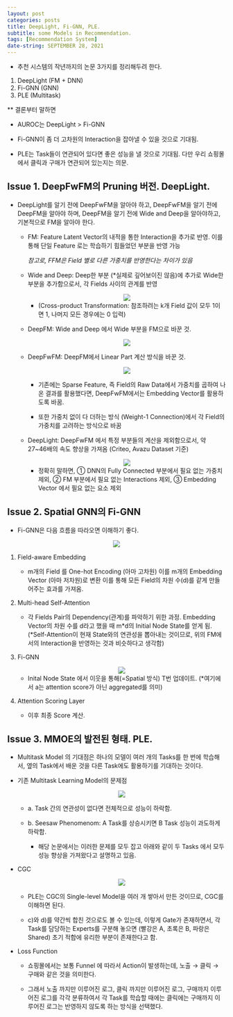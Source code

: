```yaml
---
layout: post
categories: posts
title: DeepLight, Fi-GNN, PLE.
subtitle: some Models in Recommendation.
tags: [Recommendation System]
date-string: SEPTEMBER 28, 2021
---
```


* 추천 시스템의 작년까지의 논문 3가지를 정리해두려 한다.
1. DeepLight (FM + DNN)
2. Fi-GNN (GNN)
3. PLE (Multitask)

** 결론부터 말하면

* AUROC는 DeepLight > Fi-GNN

* Fi-GNN이 좀 더 고차원의 Interaction을 잡아낼 수 있을 것으로 기대됨.

* PLE는 Task들이 연관되어 있다면 좋은 성능을 낼 것으로 기대됨.
  다만 우리 쇼핑몰에서 클릭과 구매가 연관되어 있는지는 의문.

## Issue 1. DeepFwFM의 Pruning 버전. DeepLight.

* DeepLight를 알기 전에 DeepFwFM을 알아야 하고, DeepFwFM을 알기 전에 DeepFM을 알아야 하며, DeepFM을 알기 전에 Wide and Deep을 알아야하고, 기본적으로 FM을 알아야 한다.
  
  * FM: Feature Latent Vector의 내적을 통한 Interaction을 추가로 반영. 이를 통해 단일 Feature 로는 학습하기 힘들었던 부분을 반영 가능
    
    *참고로, FFM은 Field 별로 다른 가중치를 반영한다는 차이가 있음*
  
  * Wide and Deep: Deep한 부분 (*실제로 깊어보이진 않음)에 추가로 Wide한 부분을 추가함으로서, 각 Fields 사이의 관계를 반영
    
    <center>
        <div class="photoset-grid-custom" data-layout="213">
            <img src="/images/2021-09-28-some-Models-in-Recommendation/wideanddeep.png">
        </div>
    </center>
    
    * (Cross-product Transformation: 참조하려는 k개 Field 값이 모두 1이면 1, 나머지 모든 경우에는 0 입력)
  
  * DeepFM: Wide and Deep 에서 Wide 부분을 FM으로 바꾼 것.
    
    <center>
        <div class="photoset-grid-custom" data-layout="213">
            <img src="/images/2021-09-28-some-Models-in-Recommendation/deepfm.png">
        </div>
    </center>
  
  * DeepFwFM: DeepFM에서 Linear Part 계산 방식을 바꾼 것.
    
    <center>
        <div class="photoset-grid-custom" data-layout="213">
            <img src="/images/2021-09-28-some-Models-in-Recommendation/deepfwfm.png">
        </div>
    </center>
    
    * 기존에는 Sparse Feature, 즉 Field의 Raw Data에서 가중치를 곱하여 나온 결과를 활용했다면, DeepFwFM에서는 Embedding Vector를 활용하도록 바꿈.
    
    * 또한 가중치 없이 다 더하는 방식 (Weight-1 Connection)에서 각 Field의 가중치를 고려하는 방식으로 바꿈
  
  * DeepLight: DeepFwFM 에서 특정 부분들의 계산을 제외함으로서, 약 27~46배의 속도 향상을 가져옴 (Criteo, Avazu Dataset 기준)
    
    <center>
        <div class="photoset-grid-custom" data-layout="213">
            <img src="/images/2021-09-28-some-Models-in-Recommendation/deeplight.png">
        </div>
    </center>
    
    * 정확히 말하면, ① DNN의 Fully Connected 부분에서 필요 없는 가중치 제외, ② FM 부분에서 필요 없는 Interactions 제외, ③ Embedding Vector 에서 필요 없는 요소 제외

## Issue 2. Spatial GNN의 Fi-GNN

* Fi-GNN은 다음 흐름을 따라오면 이해하기 좋다.

<center>
    <div class="photoset-grid-custom" data-layout="213">
        <img src="/images/2021-09-28-some-Models-in-Recommendation/fignn.png">
    </div>
</center>

1. Field-aware Embedding
   
   * m개의 Field 를 One-hot Encoding (아마 고차원) 이를 m개의 Embedding Vector (아마 저차원)로 변환
     이를 통해 모든 Field의 차원 수(d)를 같게 만들어주는 효과를 가져옴.

2. Multi-head Self-Attention
   
   * 각 Fields Pair의 Dependency(관계)를 파악하기 위한 과정.
     Embedding Vector의 차원 수를 d라고 했을 때 m*d의 Initial Node State를 얻게 됨.
     (*Self-Attention이 현재 State와의 연관성을 뽑아내는 것이므로, 위의 FM에서의 Interaction을 반영하는 것과 비슷하다고 생각함)

3. Fi-GNN
   
   <center>
       <div class="photoset-grid-custom" data-layout="213">
           <img src="/images/2021-09-28-some-Models-in-Recommendation/fi-gnn-gnn.png">
       </div>
   </center>
   
   * Inital Node State 에서 이웃을 통해(=Spatial 방식) T번 업데이트.
     (*여기에서 a는 attention score가 아닌 aggregated를 의미)

4. Attention Scoring Layer
   
   * 이후 최종 Score 계산.

## Issue 3. MMOE의 발전된 형태. PLE.

* Multitask Model 의 기대점은 하나의 모델이 여러 개의 Tasks를 한 번에 학습해서, 옆의 Task에서 배운 것을 다른 Task에도 활용하기를 기대하는 것이다.

* 기존 Multitask Learning Model의 문제점
  
  <center>
      <div class="photoset-grid-custom" data-layout="213">
          <img src="/images/2021-09-28-some-Models-in-Recommendation/ple1.png">
      </div>
  </center>
  
  * a. Task 간의 연관성이 없다면 전체적으로 성능이 하락함.
  
  * b. Seesaw Phenomenom: A Task를 상승시키면 B Task 성능이 과도하게 하락함.
    
    * 해당 논문에서는 이러한 문제를 모두 잡고 아래와 같이 두 Tasks 에서 모두 성능 향상을 가져왔다고 설명하고 있음.

* CGC
  
  <center>
      <div class="photoset-grid-custom" data-layout="213">
          <img src="/images/2021-09-28-some-Models-in-Recommendation/mtlmodels.png">
      </div>
  </center>
  
  * PLE는 CGC의 Single-level Model을 여러 개 쌓아서 만든 것이므로, CGC를 이해하면 된다.
  
  * c)와 d)를 약간씩 합친 것으로도 볼 수 있는데, 이렇게 Gate가 존재하면서, 각 Task를 담당하는 Experts를 구분해 놓으면 (빨강은 A, 초록은 B, 파랑은 Shared) 초기 적합에 유리한 부분이 존재한다고 함.

* Loss Function
  
  * 쇼핑몰에서는 보통 Funnel 에 따라서 Action이 발생하는데, 노출 → 클릭 → 구매와 같은 것을 의미한다.
  
  * 그래서 노출 까지만 이루어진 로그, 클릭 까지만 이루어진 로그, 구매까지 이루어진 로그를 각각 분류하여서 각 Task를 학습할 때에는 클릭에는 구매까지 이루어진 로그는 반영하지 않도록 하는 방식을 선택했다.
